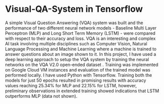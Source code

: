 # Visual-QA-System in Tensorflow

A simple Visual Question Answering (VQA) system was built and the performance of two different neural
network models - Baseline Multi Layer Perceptron (MLP) and Long Short Term Memory (LSTM) -
were compared with respect to their accuracy and loss. VQA is an interesting and complex AI task
involving multiple disciplines such as Computer Vision, Natural Language Processing and Machine
Learning where a machine is trained to answer questions about an image shown to it. In this
project, I have used a deep learning approach to setup the VQA system by training the neural
networks on the VQA V2.0 open-ended dataset . Training was implemented on Google Cloud VM
instances and evaluation of the trained model was performed locally. I have used Python with Tensorflow. 
Training both the models for just 50 epochs resulted in promising results with accuracy values reaching 25.34% for MLP and
22.15% for LSTM, however, preliminary observations in extended training showed indications that
LSTM outperforms MLP (data not shown).
